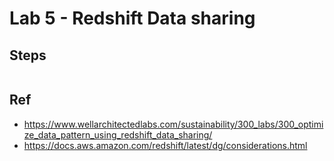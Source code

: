 # Lab 5 - Redshift Data sharing

## Steps

```bash
```

## Ref
- https://www.wellarchitectedlabs.com/sustainability/300_labs/300_optimize_data_pattern_using_redshift_data_sharing/
- https://docs.aws.amazon.com/redshift/latest/dg/considerations.html